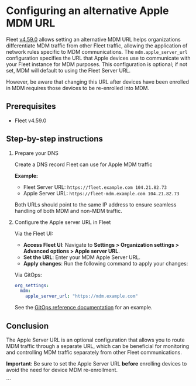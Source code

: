 # Configuring an alternative Apple MDM URL

Fleet [v4.59.0](https://github.com/fleetdm/fleet/releases/tag/fleet-v4.59.0) allows setting an alternative MDM URL helps organizations differentiate MDM traffic from other Fleet traffic, allowing the application of network rules specific to MDM communications. The `mdm.apple_server_url` configuration specifies the URL that Apple devices use to communicate with your Fleet instance for MDM purposes. This configuration is optional; if not set, MDM will default to using the Fleet Server URL.

However, be aware that changing this URL after devices have been enrolled in MDM requires those devices to be re-enrolled into MDM.

## Prerequisites

* Fleet v4.59.0

## Step-by-step instructions

1. Prepare your DNS

    Create a DNS record Fleet can use for Apple MDM traffic

    **Example:**
    * Fleet Server URL: `https://fleet.example.com 104.21.82.73`
    * Apple Server URL: `https://fleet-mdm.example.com 104.21.82.73`

    Both URLs should point to the same IP address to ensure seamless handling of both MDM and non-MDM traffic.

2. Configure the Apple server URL in Fleet

    Via the Fleet UI:

    * **Access Fleet UI**: Navigate to **Settings > Organization settings > Advanced options > Apple server URL**.
    * **Set the URL**: Enter your MDM Apple Server URL.
    * **Apply changes**: Run the following command to apply your changes:
  
    Via GitOps:

    ```yaml
    org_settings:
      mdm:
        apple_server_url: "https://mdm.example.com"
    ```

    See the [GitOps reference documentation](https://fleetdm.com/docs/configuration/yaml-files#policies) for an example.

## Conclusion

The Apple Server URL is an optional configuration that allows you to route MDM traffic through a separate URL, which can be beneficial for monitoring and controlling MDM traffic separately from other Fleet communications. 

**Important**: Be sure to set the Apple Server URL **before** enrolling devices to avoid the need for device MDM re-enrollment.

<meta name="articleTitle" value="Configuring an Alternative Apple MDM URL">
<meta name="authorFullName" value="Tim Lee">
<meta name="authorGitHubUsername" value="mostlikelee">
<meta name="category" value="guides">
<meta name="publishedOn" value="2024-11-01">
<meta name="description" value="A guide on configuring an alternative Apple MDM URL in Fleet for better traffic management.">
```
